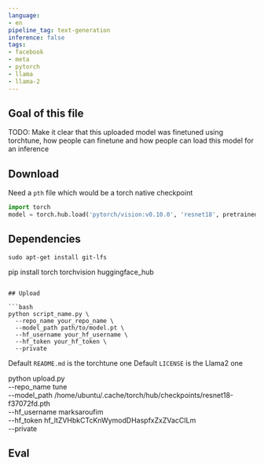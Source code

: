 ```yaml
---
language:
- en
pipeline_tag: text-generation
inference: false
tags:
- facebook
- meta
- pytorch
- llama
- llama-2
---
```


## Goal of this file

TODO: Make it clear that this uploaded model was finetuned using torchtune, how people can finetune and how people can load this model for an inference

## Download

Need a `pth` file which would be a torch native checkpoint

```python
import torch
model = torch.hub.load('pytorch/vision:v0.10.0', 'resnet18', pretrained=True)
```

## Dependencies

```
sudo apt-get install git-lfs

```
pip install torch torchvision huggingface_hub
```

## Upload

```bash
python script_name.py \
  --repo_name your_repo_name \
  --model_path path/to/model.pt \
  --hf_username your_hf_username \
  --hf_token your_hf_token \
  --private
```

Default `README.md` is the torchtune one
Default `LICENSE` is the Llama2 one

python upload.py \
  --repo_name tune \
  --model_path /home/ubuntu/.cache/torch/hub/checkpoints/resnet18-f37072fd.pth \
  --hf_username marksaroufim \
  --hf_token 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 \
  --private


## Eval

